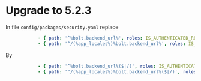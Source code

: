 # Upgrade to 5.2.3

In file `config/packages/security.yaml` replace

```yaml
            - { path: '^%bolt.backend_url%', roles: IS_AUTHENTICATED_REMEMBERED }
            - { path: '^/(%app_locales%)%bolt.backend_url%', roles: IS_AUTHENTICATED_REMEMBERED }
```

By
```yaml
            - { path: '^%bolt.backend_url%($|/)', roles: IS_AUTHENTICATED_REMEMBERED }
            - { path: '^/(%app_locales%)%bolt.backend_url%($|/)', roles: IS_AUTHENTICATED_REMEMBERED }
```
